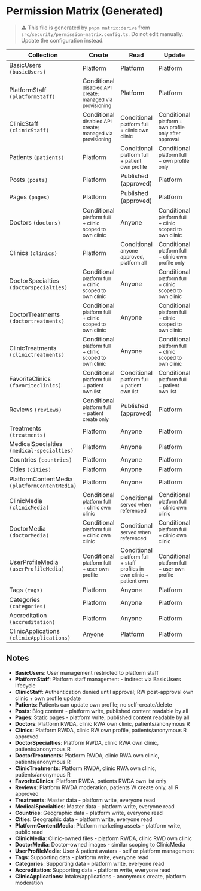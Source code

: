 # Permission Matrix (Generated)

> ⚠️ This file is generated by `pnpm matrix:derive` from `src/security/permission-matrix.config.ts`.
> Do not edit manually. Update the configuration instead.

| Collection | Create | Read | Update | Delete | Admin |
| --- | --- | --- | --- | --- | --- |
| BasicUsers `(basicUsers)` | Platform | Platform | Platform | Platform | Platform |
| PlatformStaff `(platformStaff)` | Conditional<br/><sub>disabled API create; managed via provisioning</sub> | Platform | Platform | Conditional<br/><sub>disabled API delete; managed via provisioning</sub> | Platform |
| ClinicStaff `(clinicStaff)` | Conditional<br/><sub>disabled API create; managed via provisioning</sub> | Conditional<br/><sub>platform full + clinic own clinic</sub> | Conditional<br/><sub>platform + own profile only after approval</sub> | Conditional<br/><sub>disabled API delete; managed via provisioning</sub> | Platform |
| Patients `(patients)` | Platform | Conditional<br/><sub>platform full + patient own profile</sub> | Conditional<br/><sub>platform full + own profile only</sub> | Platform | Platform |
| Posts `(posts)` | Platform | Published (approved) | Platform | Platform | Platform |
| Pages `(pages)` | Platform | Published (approved) | Platform | Platform | Platform |
| Doctors `(doctors)` | Conditional<br/><sub>platform full + clinic scoped to own clinic</sub> | Anyone | Conditional<br/><sub>platform full + clinic scoped to own clinic</sub> | Platform | Conditional<br/><sub>platform full + clinic scoped to own clinic</sub> |
| Clinics `(clinics)` | Platform | Conditional<br/><sub>anyone approved, platform all</sub> | Conditional<br/><sub>platform full + clinic own profile only</sub> | Platform | Platform |
| DoctorSpecialties `(doctorspecialties)` | Conditional<br/><sub>platform full + clinic scoped to own clinic</sub> | Anyone | Conditional<br/><sub>platform full + clinic scoped to own clinic</sub> | Platform | Conditional<br/><sub>platform full + clinic scoped to own clinic</sub> |
| DoctorTreatments `(doctortreatments)` | Conditional<br/><sub>platform full + clinic scoped to own clinic</sub> | Anyone | Conditional<br/><sub>platform full + clinic scoped to own clinic</sub> | Platform | Conditional<br/><sub>platform full + clinic scoped to own clinic</sub> |
| ClinicTreatments `(clinictreatments)` | Conditional<br/><sub>platform full + clinic scoped to own clinic</sub> | Anyone | Conditional<br/><sub>platform full + clinic scoped to own clinic</sub> | Platform | Conditional<br/><sub>platform full + clinic scoped to own clinic</sub> |
| FavoriteClinics `(favoriteclinics)` | Conditional<br/><sub>platform full + patient own list</sub> | Conditional<br/><sub>platform full + patient own list</sub> | Conditional<br/><sub>platform full + patient own list</sub> | Conditional<br/><sub>platform full + patient own list</sub> | Conditional<br/><sub>platform full + patient own list</sub> |
| Reviews `(reviews)` | Conditional<br/><sub>platform full + patient create only</sub> | Published (approved) | Platform | Platform | Platform |
| Treatments `(treatments)` | Platform | Anyone | Platform | Platform | Platform |
| MedicalSpecialties `(medical-specialties)` | Platform | Anyone | Platform | Platform | Platform |
| Countries `(countries)` | Platform | Anyone | Platform | Platform | Platform |
| Cities `(cities)` | Platform | Anyone | Platform | Platform | Platform |
| PlatformContentMedia `(platformContentMedia)` | Platform | Anyone | Platform | Platform | Platform |
| ClinicMedia `(clinicMedia)` | Conditional<br/><sub>platform full + clinic own clinic</sub> | Conditional<br/><sub>served when referenced</sub> | Conditional<br/><sub>platform full + clinic own clinic</sub> | Conditional<br/><sub>platform full + clinic own clinic</sub> | Platform |
| DoctorMedia `(doctorMedia)` | Conditional<br/><sub>platform full + clinic own clinic</sub> | Conditional<br/><sub>served when referenced</sub> | Conditional<br/><sub>platform full + clinic own clinic</sub> | Conditional<br/><sub>platform full + clinic own clinic</sub> | Platform |
| UserProfileMedia `(userProfileMedia)` | Conditional<br/><sub>platform full + user own profile</sub> | Conditional<br/><sub>platform full + staff profiles in own clinic + patient own</sub> | Conditional<br/><sub>platform full + user own profile</sub> | Conditional<br/><sub>platform full + user own profile</sub> | Platform |
| Tags `(tags)` | Platform | Anyone | Platform | Platform | Platform |
| Categories `(categories)` | Platform | Anyone | Platform | Platform | Platform |
| Accreditation `(accreditation)` | Platform | Anyone | Platform | Platform | Platform |
| ClinicApplications `(clinicApplications)` | Anyone | Platform | Platform | Platform | Platform |

## Notes

- **BasicUsers**: User management restricted to platform staff
- **PlatformStaff**: Platform staff management - indirect via BasicUsers lifecycle
- **ClinicStaff**: Authentication denied until approval; RW post-approval own clinic + own profile update
- **Patients**: Patients can update own profile; no self-create/delete
- **Posts**: Blog content - platform write, published content readable by all
- **Pages**: Static pages - platform write, published content readable by all
- **Doctors**: Platform RWDA, clinic RWA own clinic, patients/anonymous R
- **Clinics**: Platform RWDA, clinic RW own profile, patients/anonymous R approved
- **DoctorSpecialties**: Platform RWDA, clinic RWA own clinic, patients/anonymous R
- **DoctorTreatments**: Platform RWDA, clinic RWA own clinic, patients/anonymous R
- **ClinicTreatments**: Platform RWDA, clinic RWA own clinic, patients/anonymous R
- **FavoriteClinics**: Platform RWDA, patients RWDA own list only
- **Reviews**: Platform RWDA moderation, patients W create only, all R approved
- **Treatments**: Master data - platform write, everyone read
- **MedicalSpecialties**: Master data - platform write, everyone read
- **Countries**: Geographic data - platform write, everyone read
- **Cities**: Geographic data - platform write, everyone read
- **PlatformContentMedia**: Platform marketing assets - platform write, public read
- **ClinicMedia**: Clinic-owned files - platform RWDA, clinic RWD own clinic
- **DoctorMedia**: Doctor-owned images - similar scoping to ClinicMedia
- **UserProfileMedia**: User & patient avatars - self or platform management
- **Tags**: Supporting data - platform write, everyone read
- **Categories**: Supporting data - platform write, everyone read
- **Accreditation**: Supporting data - platform write, everyone read
- **ClinicApplications**: Intake/applications - anonymous create, platform moderation
